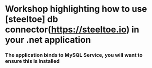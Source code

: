 # Workshop highlighting how to use [steeltoe] db connector(https://steeltoe.io) in your .net application

### The application binds to MySQL Service, you will want to ensure this is installed